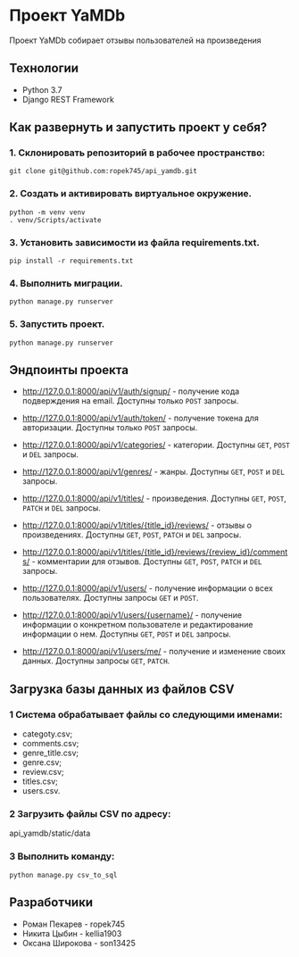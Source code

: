 Проект YaMDb
========================================================
Проект YaMDb собирает отзывы пользователей на произведения
## Технологии
- Python 3.7
- Django REST Framework
## Как развернуть и запустить проект у себя? ##
### 1. Склонировать репозиторий в рабочее пространство: ###
```
git clone git@github.com:ropek745/api_yamdb.git
```
### 2. Создать и активировать виртуальное окружение. ###
```
python -m venv venv
. venv/Scripts/activate
```
### 3. Установить зависимости из файла requirements.txt. ###
```
pip install -r requirements.txt
```
### 4. Выполнить миграции. ###
```
python manage.py runserver
```
### 5. Запустить проект. ###
```
python manage.py runserver
```
## Эндпоинты проекта ##
- http://127.0.0.1:8000/api/v1/auth/signup/ - получение кода подверждения на email. Доступны только `POST` запросы.

- http://127.0.0.1:8000/api/v1/auth/token/ - получение токена для авторизации. Доступны только `POST` запросы.

- http://127.0.0.1:8000/api/v1/categories/ - категории. Доступны `GET`, `POST` и `DEL` запросы.

- http://127.0.0.1:8000/api/v1/genres/ - жанры. Доступны `GET`, `POST` и `DEL` запросы.

- http://127.0.0.1:8000/api/v1/titles/ - произведения. Доступны `GET`, `POST`, `PATCH` и `DEL` запросы.

- http://127.0.0.1:8000/api/v1/titles/{title_id}/reviews/ - отзывы о произведениях. Доступны `GET`, `POST`, `PATCH` и `DEL` запросы.

- http://127.0.0.1:8000/api/v1/titles/{title_id}/reviews/{review_id}/comments/ - комментарии для отзывов. Доступны `GET`, `POST`, `PATCH` и `DEL` запросы.

- http://127.0.0.1:8000/api/v1/users/ - получение информации о всех пользователях. Доступны запросы `GET` и `POST`.

- http://127.0.0.1:8000/api/v1/users/{username}/ - получение информации о конкретном пользователе и редактирование информации о нем. Доступны `GET`, `POST` и `DEL` запросы.

- http://127.0.0.1:8000/api/v1/users/me/ - получение и изменение своих данных. Доступны запросы `GET`, `PATCH`.

## Загрузка базы данных из файлов CSV ##
### 1 Система обрабатывает файлы со следующими именами: ###
  - categoty.csv;
  - comments.csv;
  - genre_title.csv;
  - genre.csv;
  - review.csv;
  - titles.csv;
  - users.csv.
### 2 Загрузить файлы CSV по адресу: ###
  api_yamdb/static/data
### 3 Выполнить команду: ###
  ```
  python manage.py csv_to_sql
  ```

## Разработчики ##
  - Роман Пекарев - ropek745
  - Никита Цыбин - kellia1903
  - Оксана Широкова - son13425
